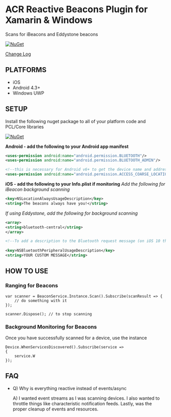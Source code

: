 # ACR Reactive Beacons Plugin for Xamarin & Windows

Scans for iBeacons and Eddystone beacons

[![NuGet](https://img.shields.io/nuget/v/Acr.Ble.svg?maxAge=2592000)](https://www.nuget.org/packages/Acr.Ble/)

[Change Log](docs/changelog.md)

## PLATFORMS

* iOS
* Android 4.3+
* Windows UWP

## SETUP

Install the following nuget package to all of your platform code and PCL/Core libraries

[![NuGet](https://img.shields.io/nuget/v/Acr.Ble.svg?maxAge=2592000)](https://www.nuget.org/packages/Acr.Ble/)

**Android - add the following to your Android app manifest**
```xml
<uses-permission android:name="android.permission.BLUETOOTH"/>
<uses-permission android:name="android.permission.BLUETOOTH_ADMIN"/>

<!--this is necessary for Android v6+ to get the device name and address-->
<uses-permission android:name="android.permission.ACCESS_COARSE_LOCATION" />
```

**iOS - add the following to your Info.plist if monitoring**
_Add the following for iBeacon background scanning_
```xml 
<key>NSLocationAlwaysUsageDescription</key>
<string>The beacons always have you!</string>
```

_If using Eddystone, add the following for background scanning_

```xml    
<array>
<string>bluetooth-central</string>
</array>

<!--To add a description to the Bluetooth request message (on iOS 10 this is required!)-->
  
<key>NSBluetoothPeripheralUsageDescription</key>
<string>YOUR CUSTOM MESSAGE</string>
```

## HOW TO USE

### Ranging for Beacons

    var scanner = BeaconService.Instance.Scan().Subscribe(scanResult => {
        // do something with it
    });

    scanner.Dispose(); // to stop scanning

### Background Monitoring for Beacons

Once you have successfully scanned for a device, use the instance

    Device.WhenServicesDiscovered().Subscribe(service => 
    {
        service.W
    });

## FAQ

* Q) Why is everything reactive instead of events/async

  A) I wanted event streams as I was scanning devices.  I also wanted to throttle things like characteristic notification feeds.  Lastly, was the proper cleanup of events and resources.   

